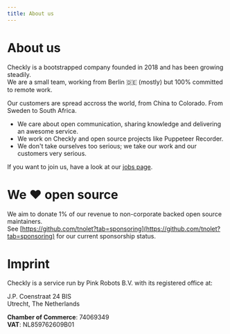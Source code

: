 ```yaml
---
title: About us
---
```


# About us

Checkly is a bootstrapped company founded in 2018 and has been growing steadily.  
We are a small team, working from Berlin 🇩🇪 (mostly) but 100% committed to remote work.

Our customers are spread accross the world, from China to Colorado. From Sweden to South Africa.  

- We care about open communication, sharing knowledge and delivering an awesome service.   
- We work on Checkly and open source projects like Puppeteer Recorder.  
- We don't take ourselves too serious; we take our work and our customers very serious.  

If you want to join us, have a look at our [jobs page](/jobs).

# We ❤️ open source

We aim to donate 1% of our revenue to non-corporate backed open source maintainers.  
See [https://github.com/tnolet?tab=sponsoring](https://github.com/tnolet?tab=sponsoring) for our current sponsorship status.

# Imprint

Checkly is a service run by Pink Robots B.V. with its registered office at: 

J.P. Coenstraat 24 BIS  
Utrecht, The Netherlands  

**Chamber of Commerce**: 74069349   
**VAT**: NL859762609B01
